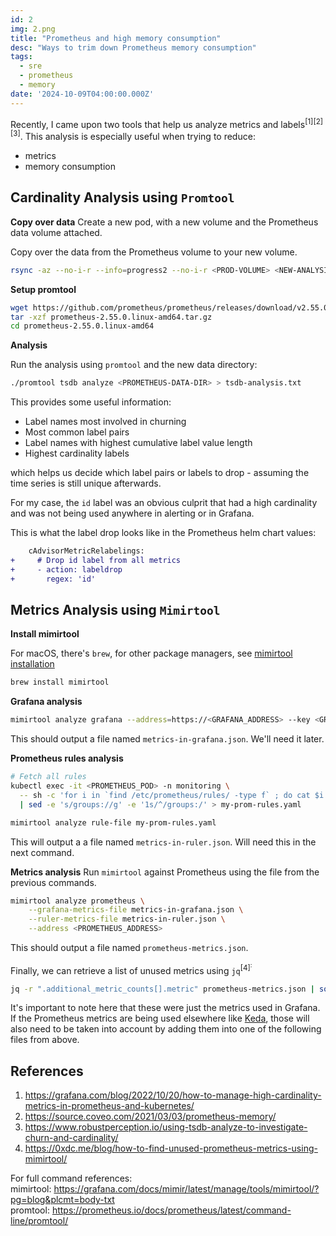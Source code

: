```yaml
---
id: 2
img: 2.png
title: "Prometheus and high memory consumption"
desc: "Ways to trim down Prometheus memory consumption"
tags:
  - sre
  - prometheus
  - memory
date: '2024-10-09T04:00:00.000Z'
---
```


Recently, I came upon two tools that help us analyze metrics and labels<sup>[1]</sup><sup>[2]</sup><sup>[3]</sup>. This analysis is especially useful when trying to reduce:
* metrics
* memory consumption

## Cardinality Analysis using `Promtool`

**Copy over data**
Create a new pod, with a new volume and the Prometheus data volume attached.

Copy over the data from the Prometheus volume to your new volume.
```bash
rsync -az --no-i-r --info=progress2 --no-i-r <PROD-VOLUME> <NEW-ANALYSIS-VOLUME>
```

**Setup promtool**

```bash
wget https://github.com/prometheus/prometheus/releases/download/v2.55.0/prometheus-2.55.0.linux-amd64.tar.gz
tar -xzf prometheus-2.55.0.linux-amd64.tar.gz
cd prometheus-2.55.0.linux-amd64
```

**Analysis**

Run the analysis using `promtool` and the new data directory:
```bash
./promtool tsdb analyze <PROMETHEUS-DATA-DIR> > tsdb-analysis.txt
```

This provides some useful information:
* Label names most involved in churning
* Most common label pairs
* Label names with highest cumulative label value length
* Highest cardinality labels

which helps us decide which label pairs or labels to drop - assuming the time series is still unique afterwards.

For my case, the `id` label was an obvious culprit that had a high cardinality and was not being used anywhere in alerting or in Grafana.

This is what the label drop looks like in the Prometheus helm chart values:
```diff
    cAdvisorMetricRelabelings:
+     # Drop id label from all metrics
+     - action: labeldrop
+       regex: 'id'
```

## Metrics Analysis using `Mimirtool`

**Install mimirtool**

For macOS, there's `brew`, for other package managers, see [mimirtool installation](https://grafana.com/docs/mimir/latest/manage/tools/mimirtool/#installation)
```bash
brew install mimirtool
```

**Grafana analysis**
```bash
mimirtool analyze grafana --address=https://<GRAFANA_ADDRESS> --key <GRAFANA_TOKEN>
```
This should output a file named `metrics-in-grafana.json`. We'll need it later.

**Prometheus rules analysis**
```bash
# Fetch all rules
kubectl exec -it <PROMETHEUS_POD> -n monitoring \
  -- sh -c 'for i in `find /etc/prometheus/rules/ -type f` ; do cat $i ; done' \
  | sed -e 's/groups://g' -e '1s/^/groups:/' > my-prom-rules.yaml

mimirtool analyze rule-file my-prom-rules.yaml
```
This will output a a file named `metrics-in-ruler.json`. Will need this in the next command.


**Metrics analysis**
Run `mimirtool` against Prometheus using the file from the previous commands.
```bash
mimirtool analyze prometheus \
    --grafana-metrics-file metrics-in-grafana.json \
    --ruler-metrics-file metrics-in-ruler.json \
    --address <PROMETHEUS_ADDRESS>
```
This should output a file named `prometheus-metrics.json`.

Finally, we can retrieve a list of unused metrics using `jq`<sup>[4]<sup>:
```bash
jq -r ".additional_metric_counts[].metric" prometheus-metrics.json | sort > unused-metrics.txt
```

It's important to note here that these were just the metrics used in Grafana. If the Prometheus metrics are being used elsewhere like [Keda](https://keda.sh/), those will also need to be taken into account by adding them into one of the following files from above.

## References
1. https://grafana.com/blog/2022/10/20/how-to-manage-high-cardinality-metrics-in-prometheus-and-kubernetes/
2. https://source.coveo.com/2021/03/03/prometheus-memory/
3. https://www.robustperception.io/using-tsdb-analyze-to-investigate-churn-and-cardinality/
4. https://0xdc.me/blog/how-to-find-unused-prometheus-metrics-using-mimirtool/

For full command references:  
mimirtool: https://grafana.com/docs/mimir/latest/manage/tools/mimirtool/?pg=blog&plcmt=body-txt  
promtool: https://prometheus.io/docs/prometheus/latest/command-line/promtool/
